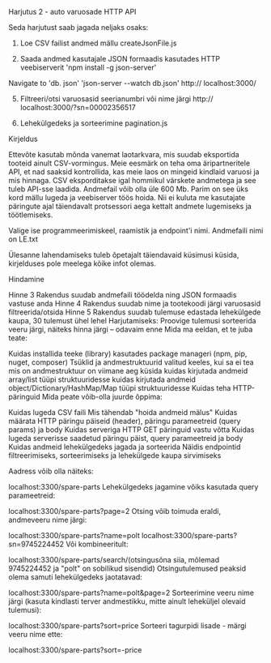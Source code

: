 Harjutus 2 - auto varuosade HTTP API

Seda harjutust saab jagada neljaks osaks:

1) Loe CSV failist andmed mällu
createJsonFile.js

2) Saada andmed kasutajale JSON formaadis kasutades HTTP veebiserverit
'npm install -g json-server'

Navigate to 'db. json' 
'json-server --watch db.json'
http:// localhost:3000/


5) Filtreeri/otsi varuosasid seerianumbri või nime järgi
http:// localhost:3000/?sn=00002356517

6) Lehekülgedeks ja sorteerimine
pagination.js

Kirjeldus

Ettevõte kasutab mõnda vanemat laotarkvara, mis suudab eksportida tooteid ainult CSV-vormingus. Meie eesmärk on teha oma äripartneritele API, et nad saaksid kontrollida, kas meie laos on mingeid kindlaid varuosi ja mis hinnaga. CSV eksporditakse igal hommikul värskete andmetega ja see tuleb API-sse laadida. Andmefail võib olla üle 600 Mb. Parim on see üks kord mällu lugeda ja veebiserver töös hoida. Nii ei kuluta me kasutajate päringute ajal täiendavalt protsessori aega kettalt andmete lugemiseks ja töötlemiseks.

Valige ise programmeerimiskeel, raamistik ja endpoint'i nimi.
Andmefaili nimi on LE.txt

Ülesanne lahendamiseks tuleb õpetajalt täiendavaid küsimusi küsida, kirjelduses pole meelega kõike infot olemas.

Hindamine

Hinne 3 Rakendus suudab andmefaili töödelda ning JSON formaadis vastuse anda
Hinne 4 Rakendus suudab nime ja tootekoodi järgi varuosasid filtreerida/otsida
Hinne 5 Rakendus suudab tulemuse edastada lehekülgede kaupa, 30 tulemust ühel lehel
Harjutamiseks: Proovige tulemusi sorteerida veeru järgi, näiteks hinna järgi – odavaim enne
Mida ma eeldan, et te juba teate:

Kuidas installida teeke (library) kasutades package manageri (npm, pip, nuget, composer)
Tsüklid ja andmestruktuurid valitud keeles, kui sa ei tea mis on andmestruktuur on viimane aeg küsida
kuidas kirjutada andmeid array/list tüüpi struktuuridesse
kuidas kirjutada andmeid object/Dictionary/HashMap/Map tüüpi struktuuridesse
Kuidas teha HTTP-päringuid
Mida peate võib-olla juurde õppima:

Kuidas lugeda CSV faili
Mis tähendab "hoida andmeid mälus"
Kuidas määrata HTTP päringu päiseid (header), päringu parameetreid (query params) ja body
Kuidas serveriga HTTP GET päringuid vastu võtta
Kuidas lugeda serverisse saadetud päringu päist, query parameetreid ja body
Kuidas andmeid lehekülgedeks jagada ja sorteerida
Näidis endpointid filtreerimiseks, sorteerimiseks ja lehekülgede kaupa sirvimiseks

Aadress võib olla näiteks:

localhost:3300/spare-parts
Lehekülgedeks jagamine võiks kasutada query parameetreid:

localhost:3300/spare-parts?page=2
Otsing võib toimuda eraldi, andmeveeru nime järgi:

localhost:3300/spare-parts?name=polt
localhost:3300/spare-parts?sn=9745224452
Või kombineeritult:

localhost:3300/spare-parts/search/(otsingusõna siia, mõlemad 9745224452 ja "polt" on sobilikud sisendid)
Otsingutulemused peaksid olema samuti lehekülgedeks jaotatavad:

localhost:3300/spare-parts?name=polt&page=2
Sorteerimine veeru nime järgi (kasuta kindlasti terver andmestikku, mitte ainult leheküljel olevaid tulemusi):

localhost:3300/spare-parts?sort=price
Sorteeri tagurpidi lisade - märgi veeru nime ette:

localhost:3300/spare-parts?sort=-price
